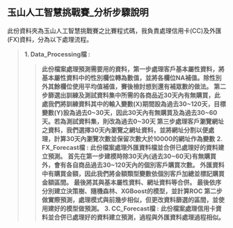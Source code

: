 ## **玉山人工智慧挑戰賽_分析步驟說明**
此份資料夾為玉山人工智慧挑戰賽之比賽程式碼，我負責處理信用卡(CC)及外匯(FX)資料，分為以下處理流程。
>**1. Data_Processing檔 :**
>>**此份檔案處理預測需要用的資料，第一步處理客戶基本屬性資料，將基本屬性資料中的性別欄位轉為數值，並將各欄位NA補值。除性別外其餘欄位使用平均值補值，賽後檢討想到還有補眾數的做法。
第二步篩選出訓練及測試資料集中所需的各商品近30天內有無購買，此處我們將訓練資料其中的輸入變數(X)期間設為過去30~120天，目標變數(Y)設為過去0~30天，因此30天內有無購買及為過去30~60天。若為測試資料集，則改為過去0~30天
第三步處理客戶瀏覽網址之資料，我們選擇30天內瀏覽之網址資料，並將網址分割以便處理，計算30天內瀏覽次數並保留次數大於10000的網址作為變數**
>**2. FX_Forecast檔 :**
>>**此份檔案處理外匯資料檔並合併已處理好的資料建立預測。
首先在第一步建模時除30天內(過去30~60天)有無購買外，會有各自商品過去30~120天內的個別客戶購買次數。
外匯資料中有購買金額，因此我們將金額類型變數依個別客戶加總並標記購買金額區間。
最後將其與基本屬性資料、網址資料等合併。
最後依序分別建立決策樹、隨機森林、XGBoost的模型，並計算ROC
第二步做實際預測，處理模式與前幾步相似，但更改資料篩選的區間，並使用建好的模型做預測。**
>**3.	CC_Forecast檔 :**
>>**此份檔案處理信用卡資料並合併已處理好的資料建立預測，過程與外匯資料處理過程相似。**


